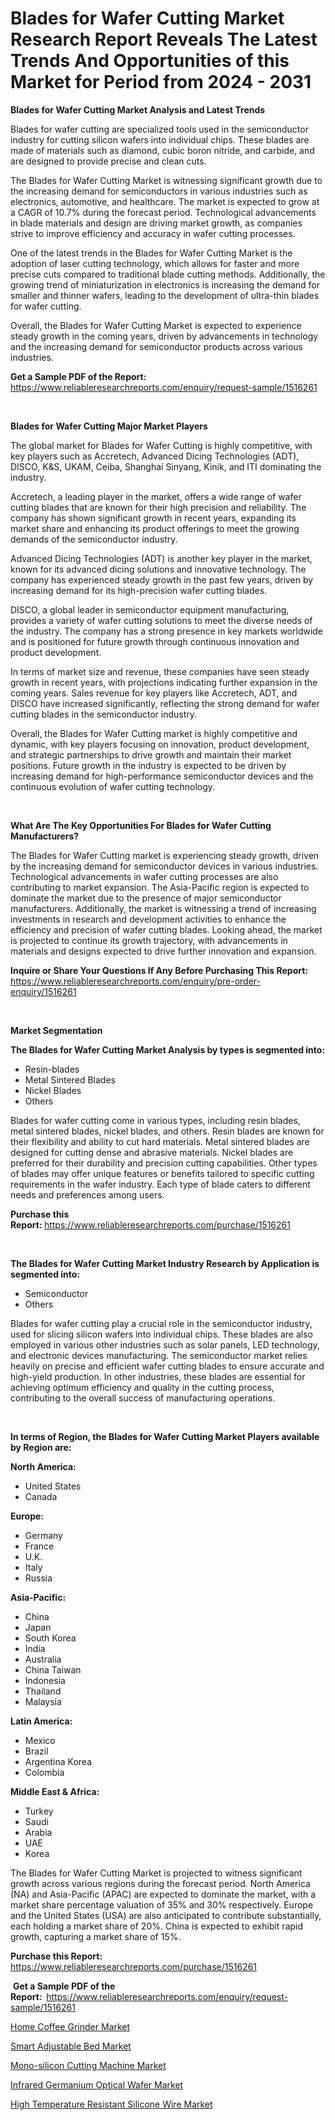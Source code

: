 <p><h1>Blades for Wafer Cutting Market Research Report Reveals The Latest Trends And Opportunities of this Market for Period from 2024 - 2031</h1></p><p><strong>Blades for Wafer Cutting Market Analysis and Latest Trends</strong></p>
<p><p>Blades for wafer cutting are specialized tools used in the semiconductor industry for cutting silicon wafers into individual chips. These blades are made of materials such as diamond, cubic boron nitride, and carbide, and are designed to provide precise and clean cuts.</p><p>The Blades for Wafer Cutting Market is witnessing significant growth due to the increasing demand for semiconductors in various industries such as electronics, automotive, and healthcare. The market is expected to grow at a CAGR of 10.7% during the forecast period. Technological advancements in blade materials and design are driving market growth, as companies strive to improve efficiency and accuracy in wafer cutting processes.</p><p>One of the latest trends in the Blades for Wafer Cutting Market is the adoption of laser cutting technology, which allows for faster and more precise cuts compared to traditional blade cutting methods. Additionally, the growing trend of miniaturization in electronics is increasing the demand for smaller and thinner wafers, leading to the development of ultra-thin blades for wafer cutting.</p><p>Overall, the Blades for Wafer Cutting Market is expected to experience steady growth in the coming years, driven by advancements in technology and the increasing demand for semiconductor products across various industries.</p></p>
<p><strong>Get a Sample PDF of the Report:&nbsp;</strong> <a href="https://www.reliableresearchreports.com/enquiry/request-sample/1516261">https://www.reliableresearchreports.com/enquiry/request-sample/1516261</a></p>
<p>&nbsp;</p>
<p><strong>Blades for Wafer Cutting Major Market Players</strong></p>
<p><p>The global market for Blades for Wafer Cutting is highly competitive, with key players such as Accretech, Advanced Dicing Technologies (ADT), DISCO, K&S, UKAM, Ceiba, Shanghai Sinyang, Kinik, and ITI dominating the industry. </p><p>Accretech, a leading player in the market, offers a wide range of wafer cutting blades that are known for their high precision and reliability. The company has shown significant growth in recent years, expanding its market share and enhancing its product offerings to meet the growing demands of the semiconductor industry.</p><p>Advanced Dicing Technologies (ADT) is another key player in the market, known for its advanced dicing solutions and innovative technology. The company has experienced steady growth in the past few years, driven by increasing demand for its high-precision wafer cutting blades.</p><p>DISCO, a global leader in semiconductor equipment manufacturing, provides a variety of wafer cutting solutions to meet the diverse needs of the industry. The company has a strong presence in key markets worldwide and is positioned for future growth through continuous innovation and product development.</p><p>In terms of market size and revenue, these companies have seen steady growth in recent years, with projections indicating further expansion in the coming years. Sales revenue for key players like Accretech, ADT, and DISCO have increased significantly, reflecting the strong demand for wafer cutting blades in the semiconductor industry.</p><p>Overall, the Blades for Wafer Cutting market is highly competitive and dynamic, with key players focusing on innovation, product development, and strategic partnerships to drive growth and maintain their market positions. Future growth in the industry is expected to be driven by increasing demand for high-performance semiconductor devices and the continuous evolution of wafer cutting technology.</p></p>
<p>&nbsp;</p>
<p><strong>What Are The Key Opportunities For Blades for Wafer Cutting Manufacturers?</strong></p>
<p><p>The Blades for Wafer Cutting market is experiencing steady growth, driven by the increasing demand for semiconductor devices in various industries. Technological advancements in wafer cutting processes are also contributing to market expansion. The Asia-Pacific region is expected to dominate the market due to the presence of major semiconductor manufacturers. Additionally, the market is witnessing a trend of increasing investments in research and development activities to enhance the efficiency and precision of wafer cutting blades. Looking ahead, the market is projected to continue its growth trajectory, with advancements in materials and designs expected to drive further innovation and expansion.</p></p>
<p><strong>Inquire or Share Your Questions If Any Before Purchasing This Report:</strong> <a href="https://www.reliableresearchreports.com/enquiry/pre-order-enquiry/1516261">https://www.reliableresearchreports.com/enquiry/pre-order-enquiry/1516261</a></p>
<p>&nbsp;</p>
<p><strong>Market Segmentation</strong></p>
<p><strong>The Blades for Wafer Cutting Market Analysis by types is segmented into:</strong></p>
<p><ul><li>Resin-blades</li><li>Metal Sintered Blades</li><li>Nickel Blades</li><li>Others</li></ul></p>
<p><p>Blades for wafer cutting come in various types, including resin blades, metal sintered blades, nickel blades, and others. Resin blades are known for their flexibility and ability to cut hard materials. Metal sintered blades are designed for cutting dense and abrasive materials. Nickel blades are preferred for their durability and precision cutting capabilities. Other types of blades may offer unique features or benefits tailored to specific cutting requirements in the wafer industry. Each type of blade caters to different needs and preferences among users.</p></p>
<p><strong>Purchase this Report:&nbsp;</strong><a href="https://www.reliableresearchreports.com/purchase/1516261">https://www.reliableresearchreports.com/purchase/1516261</a></p>
<p>&nbsp;</p>
<p><strong>The Blades for Wafer Cutting Market Industry Research by Application is segmented into:</strong></p>
<p><ul><li>Semiconductor</li><li>Others</li></ul></p>
<p><p>Blades for wafer cutting play a crucial role in the semiconductor industry, used for slicing silicon wafers into individual chips. These blades are also employed in various other industries such as solar panels, LED technology, and electronic devices manufacturing. The semiconductor market relies heavily on precise and efficient wafer cutting blades to ensure accurate and high-yield production. In other industries, these blades are essential for achieving optimum efficiency and quality in the cutting process, contributing to the overall success of manufacturing operations.</p></p>
<p>&nbsp;</p>
<p><strong>In terms of Region, the Blades for Wafer Cutting Market Players available by Region are:</strong></p>
<p>
    <p> <strong> North America: </strong>
        <ul>
            <li>United States</li>
            <li>Canada</li>
        </ul>
        </p> 
    <p> <strong> Europe: </strong>
        <ul>
            <li>Germany</li>
            <li>France</li>
            <li>U.K.</li>
            <li>Italy</li>
            <li>Russia</li>
        </ul>
        </p> 
    <p> <strong> Asia-Pacific: </strong>
        <ul>
            <li>China</li>
            <li>Japan</li>
            <li>South Korea</li>
            <li>India</li>
            <li>Australia</li>
            <li>China Taiwan</li>
            <li>Indonesia</li>
            <li>Thailand</li>
            <li>Malaysia</li>
        </ul>
        </p> 
    <p> <strong> Latin America: </strong>
        <ul>
            <li>Mexico</li>
            <li>Brazil</li>
            <li>Argentina Korea</li>
            <li>Colombia</li>
        </ul>
        </p> 
    <p> <strong> Middle East & Africa: </strong>
        <ul>
            <li>Turkey</li>
            <li>Saudi</li>
            <li>Arabia</li>
            <li>UAE</li>
            <li>Korea</li>
        </ul>
    </p>
    </p>
<p><p>The Blades for Wafer Cutting Market is projected to witness significant growth across various regions during the forecast period. North America (NA) and Asia-Pacific (APAC) are expected to dominate the market, with a market share percentage valuation of 35% and 30% respectively. Europe and the United States (USA) are also anticipated to contribute substantially, each holding a market share of 20%. China is expected to exhibit rapid growth, capturing a market share of 15%.</p></p>
<p><strong>Purchase this Report: </strong><a href="https://www.reliableresearchreports.com/purchase/1516261">https://www.reliableresearchreports.com/purchase/1516261</a></p>
<p>&nbsp;<strong>Get a Sample PDF of the Report:&nbsp;&nbsp;</strong><a href="https://www.reliableresearchreports.com/enquiry/request-sample/1516261">https://www.reliableresearchreports.com/enquiry/request-sample/1516261</a></p>
<p><strong></strong></p>
<p><p><a href="https://view.publitas.com/reportprime-1/home-coffee-grinder-market-growth-market-trends-covid-19-impact-and-forecasts-for-period-from-2024-2031/">Home Coffee Grinder Market</a></p><p><a href="https://view.publitas.com/reportprime-1/smart-adjustable-bed-market-size-and-examines-its-market-scope-with-a-primary-focus-on-growth-opportunities-and-forecasted-trends-spanning-from-2024-to-2031/">Smart Adjustable Bed Market</a></p><p><a href="https://github.com/ruddyyedelwadw/Market-Research-Report-List-1/blob/main/mono-silicon-cutting-machine-market.md">Mono-silicon Cutting Machine Market</a></p><p><a href="https://nifty-kite-d51.notion.site/Infrared-Germanium-Optical-Wafer-Market-Size-2024-2031-Global-Industrial-Analysis-Key-Geographica-0e1fead5a715466bb1457f90b7d5cb33">Infrared Germanium Optical Wafer Market</a></p><p><a href="https://five-trouble-98a.notion.site/High-Temperature-Resistant-Silicone-Wire-Market-Size-Reflecting-a-Forecast-Till-2031-Market-By-Type-e61058efbc1143dab2d8a0a76e3358c2">High Temperature Resistant Silicone Wire Market</a></p></p>